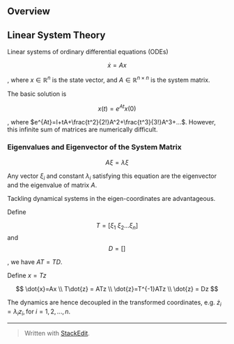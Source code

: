 
## Overview

## Linear System Theory

Linear systems of ordinary differential equations (ODEs)

$$
\dot{x}=Ax
$$

, where $x \in \mathbb{R}^n$ is the state vector,
 and  $A \in \mathbb{R}^{n \times n}$ is the system matrix.


The basic solution is

$$
x(t) = e^{At}x(0)
$$

, where $e^{At}=I+tA+\frac{t^2}{2!}A^2+\frac{t^3}{3!}A^3+...$. However, this infinite sum of matrices are numerically difficult.

### Eigenvalues and Eigenvector of the System Matrix

$$A \xi = \lambda \xi$$

Any vector $\xi_i$ and constant $\lambda_i$ satisfying this equation are the eigenvector and the eigenvalue of matrix $A$.

Tackling dynamical systems in the eigen-coordinates are advantageous.

Define 

$$T=[\xi_1 \ \xi_2 ... \xi_n]$$ and $$D=[]$$


, we have $AT=TD$.

Define $x=Tz$

$$
\dot{x}=Ax \\
T\dot{z} = ATz \\
\dot{z}=T^{-1}ATz \\
\dot{z} = Dz
$$

The dynamics are hence decoupled in the transformed coordinates, e.g. $\dot{z}_i =  \lambda_i z_i, \text{for } i=1,2,...,n$.




---
> Written with [StackEdit](https://stackedit.io/).
<!--stackedit_data:
eyJoaXN0b3J5IjpbLTE2OTczMDYxMDMsLTE4MTUzNjA4NjYsOT
k2NTA0MzAyLC0xNzQ4Njk3NjI1XX0=
-->
